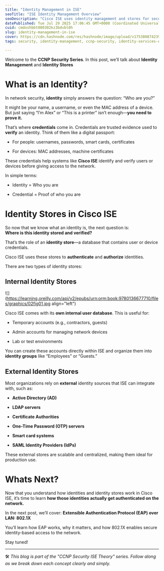 ```yaml
---
title: "Identity Management in ISE"
seoTitle: "ISE Identity Management Overview"
seoDescription: "Cisco ISE uses identity management and stores for securing networks by verifying user and device identities with trusted credentials"
datePublished: Tue Jul 29 2025 17:06:45 GMT+0000 (Coordinated Universal Time)
cuid: cmdoshbbt000302kz3bdvbl0h
slug: identity-management-in-ise
cover: https://cdn.hashnode.com/res/hashnode/image/upload/v1753808742399/a744019f-af76-4030-a379-7aa536eee4c3.webp
tags: security, identity-management, ccnp-security, identity-services-engine

---
```


Welcome to the **CCNP Security Series**. In this post, we’ll talk about **Identity Management** and **Identity Stores**

# What is an Identity?

In network security, **identity** simply answers the question: “Who are you?”

It might be your name, a username, or even the MAC address of a device. But just saying “I’m Alex” or “This is a printer” isn’t enough—**you need to prove it.**

That’s where **credentials** come in. Credentials are trusted evidence used to **verify** an identity. Think of them like a digital passport:

* For people: usernames, passwords, smart cards, certificates
    
* For devices: MAC addresses, machine certificates
    

These credentials help systems like **Cisco ISE** identify and verify users or devices before giving access to the network.

In simple terms:

* Identity = Who you are
    
* Credential = Proof of who you are
    

# Identity Stores in Cisco ISE

So now that we know what an identity is, the next question is:  
**Where is this identity stored and verified?**

That’s the role of an **identity store**—a database that contains user or device credentials.

Cisco ISE uses these stores to **authenticate** and **authorize** identities.

There are two types of identity stores:

## Internal Identity Stores

![](https://learning.oreilly.com/api/v2/epubs/urn:orm:book:9780136677710/files/graphics/02fig01.jpg align="left")

Cisco ISE comes with its **own internal user database**. This is useful for:

* Temporary accounts (e.g., contractors, guests)
    
* Admin accounts for managing network devices
    
* Lab or test environments
    

You can create these accounts directly within ISE and organize them into **identity groups** like “Employees” or “Guests.”

## External Identity Stores

Most organizations rely on **external** identity sources that ISE can integrate with, such as:

* **Active Directory (AD)**
    
* **LDAP servers**
    
* **Certificate Authorities**
    
* **One-Time Password (OTP) servers**
    
* **Smart card systems**
    
* **SAML Identity Providers (IdPs)**
    

These external stores are scalable and centralized, making them ideal for production use.

# Whats Next?

Now that you understand how identities and identity stores work in Cisco ISE, it’s time to learn **how those identities actually get authenticated on the network.**

In the next post, we’ll cover: **Extensible Authentication Protocol (EAP) over LAN: 802.1X**

You’ll learn how EAP works, why it matters, and how 802.1X enables secure identity-based access to the network.

Stay tuned!

---

🛠 *This blog is part of the "CCNP Security ISE Theory" series. Follow along as we break down each concept clearly and simply.*